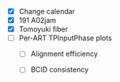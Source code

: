 - [x] Change calendar
- [x] 191 A02jam
- [x] Tomoyuki fiber
- [ ] Per-ART TPInputPhase plots
  - [ ] Alignment efficiency
  - [ ] BCID consistency
  

